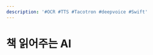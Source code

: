 ```yaml
---
description: '#OCR #TTS #Tacotron #deepvoice #Swift'
---
```


# 책 읽어주는 AI

<figure><img src="../../../.gitbook/assets/책읽어주는AI_페이지_01.jpg" alt=""><figcaption></figcaption></figure>

<figure><img src="../../../.gitbook/assets/책읽어주는AI_페이지_02.jpg" alt=""><figcaption></figcaption></figure>

<figure><img src="../../../.gitbook/assets/책읽어주는AI_페이지_03.jpg" alt=""><figcaption></figcaption></figure>

<figure><img src="../../../.gitbook/assets/책읽어주는AI_페이지_04.jpg" alt=""><figcaption></figcaption></figure>

<figure><img src="../../../.gitbook/assets/책읽어주는AI_페이지_05.jpg" alt=""><figcaption></figcaption></figure>

<figure><img src="../../../.gitbook/assets/책읽어주는AI_페이지_06.jpg" alt=""><figcaption></figcaption></figure>

<figure><img src="../../../.gitbook/assets/책읽어주는AI_페이지_07.jpg" alt=""><figcaption></figcaption></figure>

<figure><img src="../../../.gitbook/assets/책읽어주는AI_페이지_08.jpg" alt=""><figcaption></figcaption></figure>

<figure><img src="../../../.gitbook/assets/책읽어주는AI_페이지_09.jpg" alt=""><figcaption></figcaption></figure>

<figure><img src="../../../.gitbook/assets/책읽어주는AI_페이지_10.jpg" alt=""><figcaption></figcaption></figure>

<figure><img src="../../../.gitbook/assets/책읽어주는AI_페이지_11.jpg" alt=""><figcaption></figcaption></figure>

<figure><img src="../../../.gitbook/assets/책읽어주는AI_페이지_12.jpg" alt=""><figcaption></figcaption></figure>

<figure><img src="../../../.gitbook/assets/책읽어주는AI_페이지_13.jpg" alt=""><figcaption></figcaption></figure>

<figure><img src="../../../.gitbook/assets/책읽어주는AI_페이지_14.jpg" alt=""><figcaption></figcaption></figure>

<figure><img src="../../../.gitbook/assets/책읽어주는AI_페이지_15.jpg" alt=""><figcaption></figcaption></figure>

<figure><img src="../../../.gitbook/assets/책읽어주는AI_페이지_16.jpg" alt=""><figcaption></figcaption></figure>

<figure><img src="../../../.gitbook/assets/책읽어주는AI_페이지_17.jpg" alt=""><figcaption></figcaption></figure>

<figure><img src="../../../.gitbook/assets/책읽어주는AI_페이지_18.jpg" alt=""><figcaption></figcaption></figure>

<figure><img src="../../../.gitbook/assets/책읽어주는AI_페이지_19.jpg" alt=""><figcaption></figcaption></figure>

<figure><img src="../../../.gitbook/assets/책읽어주는AI_페이지_20.jpg" alt=""><figcaption></figcaption></figure>

<figure><img src="../../../.gitbook/assets/책읽어주는AI_페이지_21.jpg" alt=""><figcaption></figcaption></figure>

<figure><img src="../../../.gitbook/assets/책읽어주는AI_페이지_22.jpg" alt=""><figcaption></figcaption></figure>

<figure><img src="../../../.gitbook/assets/책읽어주는AI_페이지_23 (1).jpg" alt=""><figcaption></figcaption></figure>

<figure><img src="../../../.gitbook/assets/책읽어주는AI_페이지_24 (1).jpg" alt=""><figcaption></figcaption></figure>

<figure><img src="../../../.gitbook/assets/책읽어주는AI_페이지_25.jpg" alt=""><figcaption></figcaption></figure>

<figure><img src="../../../.gitbook/assets/책읽어주는AI_페이지_26 (1).jpg" alt=""><figcaption></figcaption></figure>
